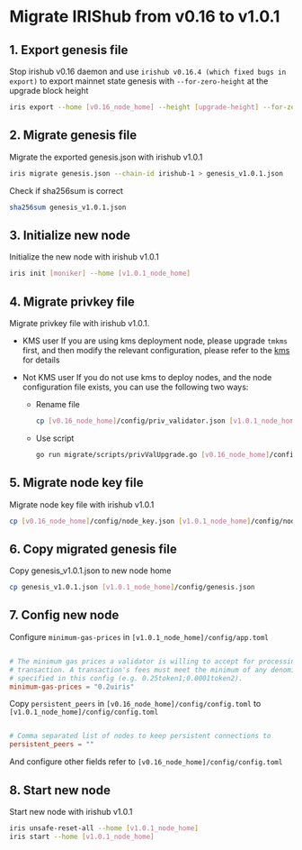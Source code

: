 # Migrate IRIShub from v0.16 to v1.0.1

## 1. Export genesis file

Stop irishub v0.16 daemon and use `irishub v0.16.4 (which fixed bugs in export)` to export mainnet state genesis with `--for-zero-height` at the upgrade block height

```bash
iris export --home [v0.16_node_home] --height [upgrade-height] --for-zero-height
```

## 2. Migrate genesis file

Migrate the exported genesis.json with irishub v1.0.1

```bash
iris migrate genesis.json --chain-id irishub-1 > genesis_v1.0.1.json
```

Check if sha256sum is correct

```bash
sha256sum genesis_v1.0.1.json
```

## 3. Initialize new node

Initialize the new node with irishub v1.0.1

```bash
iris init [moniker] --home [v1.0.1_node_home]
```

## 4. Migrate privkey file

Migrate privkey file with irishub v1.0.1.

- KMS user
If you are using kms deployment node, please upgrade `tmkms` first, and then modify the relevant configuration, please refer to the [kms](../tools/kms.md) for details

- Not KMS user
If you do not use kms to deploy nodes, and the node configuration file exists, you can use the following two ways:

  - Rename file
  
    ```bash
    cp [v0.16_node_home]/config/priv_validator.json [v1.0.1_node_home]/config/priv_validator_key.json
    ```

  - Use script

    ```bash
    go run migrate/scripts/privValUpgrade.go [v0.16_node_home]/config/priv_validator.json [v1.0.1_node_home]/config/priv_validator_key.json [v1.0.1_node_home]/data/priv_validator_state.json
    ```

## 5. Migrate node key file

Migrate node key file with irishub v1.0.1

```bash
cp [v0.16_node_home]/config/node_key.json [v1.0.1_node_home]/config/node_key.json
```

## 6. Copy migrated genesis file

Copy genesis_v1.0.1.json to new node home

```bash
cp genesis_v1.0.1.json [v1.0.1_node_home]/config/genesis.json
```

## 7. Config new node

Configure `minimum-gas-prices` in `[v1.0.1_node_home]/config/app.toml`

```toml

# The minimum gas prices a validator is willing to accept for processing a
# transaction. A transaction's fees must meet the minimum of any denomination
# specified in this config (e.g. 0.25token1;0.0001token2).
minimum-gas-prices = "0.2uiris"

```

Copy `persistent_peers` in `[v0.16_node_home]/config/config.toml` to `[v1.0.1_node_home]/config/config.toml`

```toml

# Comma separated list of nodes to keep persistent connections to
persistent_peers = ""

```

And configure other fields refer to `[v0.16_node_home]/config/config.toml`

## 8. Start new node

Start new node with irishub v1.0.1

```bash
iris unsafe-reset-all --home [v1.0.1_node_home]
iris start --home [v1.0.1_node_home]
```
